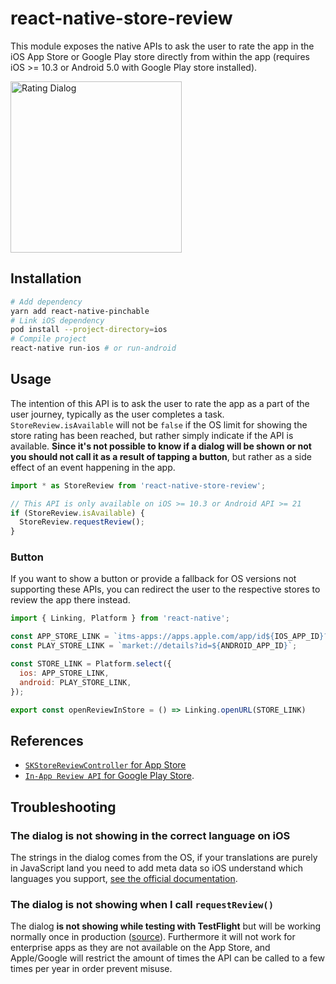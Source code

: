 # react-native-store-review

This module exposes the native APIs to ask the user to rate the app in the iOS App Store or Google Play store directly from within the app (requires iOS >= 10.3 or Android 5.0 with Google Play store installed). 

<img width="274" alt="Rating Dialog" src="https://cloud.githubusercontent.com/assets/378279/24377493/d22eb0b8-133f-11e7-9968-44d186a3801f.png">

## Installation

```bash
# Add dependency
yarn add react-native-pinchable
# Link iOS dependency
pod install --project-directory=ios
# Compile project
react-native run-ios # or run-android
```

## Usage

The intention of this API is to ask the user to rate the app as a part of the user journey, typically as the user completes a task. `StoreReview.isAvailable` will not be `false` if the OS limit for showing the store rating has been reached, but rather simply indicate if the API is available. **Since it's not possible to know if a dialog will be shown or not you should not call it as a result of tapping a button**, but rather as a side effect of an event happening in the app. 

```js
import * as StoreReview from 'react-native-store-review';

// This API is only available on iOS >= 10.3 or Android API >= 21
if (StoreReview.isAvailable) {
  StoreReview.requestReview();
}
```

### Button

If you want to show a button or provide a fallback for OS versions not supporting these APIs, you can redirect the user to the respective stores to review the app there instead. 

```js
import { Linking, Platform } from 'react-native';

const APP_STORE_LINK = `itms-apps://apps.apple.com/app/id${IOS_APP_ID}?action=write-review`;
const PLAY_STORE_LINK = `market://details?id=${ANDROID_APP_ID}`;

const STORE_LINK = Platform.select({
  ios: APP_STORE_LINK,
  android: PLAY_STORE_LINK,
});

export const openReviewInStore = () => Linking.openURL(STORE_LINK)
```

## References

* [`SKStoreReviewController` for App Store](https://developer.apple.com/documentation/storekit/skstorereviewcontroller/requesting_app_store_reviews) 
* [`In-App Review API` for Google Play Store](https://developer.android.com/guide/playcore/in-app-review).

## Troubleshooting

### The dialog is not showing in the correct language on iOS

The strings in the dialog comes from the OS, if your translations are purely in JavaScript land you need to add meta data so iOS understand which languages you support, [see the official documentation](https://developer.apple.com/documentation/xcode/localization/adding_support_for_languages_and_regions).

### The dialog is not showing when I call `requestReview()`

The dialog **is not showing while testing with TestFlight** but will be working normally once in production ([source](https://stackoverflow.com/questions/46770549/skstorereviewcontroller-requestreview-popup-is-not-showing-in-testflight-build/47048474#47048474)). Furthermore it will not work for enterprise apps as they are not available on the App Store, and Apple/Google will restrict the amount of times the API can be called to a few times per year in order prevent misuse. 
